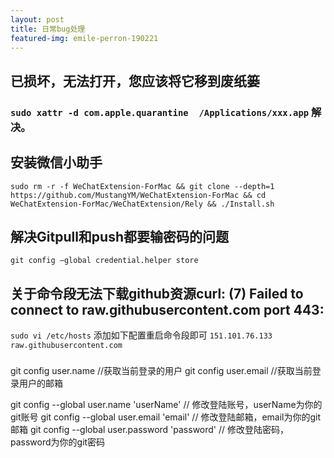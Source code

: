 ```yaml
---
layout: post
title: 日常bug处理
featured-img: emile-perron-190221
---
```

## 已损坏，无法打开，您应该将它移到废纸篓
 ###  `sudo xattr -d com.apple.quarantine  /Applications/xxx.app` 解决。

## 安装微信小助手
`sudo rm -r -f WeChatExtension-ForMac && git clone --depth=1 https://github.com/MustangYM/WeChatExtension-ForMac && cd WeChatExtension-ForMac/WeChatExtension/Rely && ./Install.sh`

## 解决Gitpull和push都要输密码的问题
`git config –global credential.helper store`


## 关于命令段无法下载github资源curl: (7) Failed to connect to raw.githubusercontent.com port 443:

`sudo vi /etc/hosts`  添加如下配置重启命令段即可
`151.101.76.133 raw.githubusercontent.com`
###  


git config user.name   //获取当前登录的用户
git config user.email  //获取当前登录用户的邮箱

git config --global user.name 'userName'    // 修改登陆账号，userName为你的git账号
git config --global user.email 'email'      // 修改登陆邮箱，email为你的git邮箱
git config --global user.password 'password'  // 修改登陆密码，password为你的git密码



